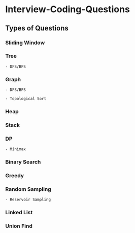 # Interview-Coding-Questions

## Types of Questions

### Sliding Window

### Tree

    - DFS/BFS

### Graph

    - DFS/BFS

    - Topological Sort

### Heap

### Stack

### DP

    - Minimax



### Binary Search

### Greedy

### Random Sampling

    - Reservoir Sampling

### Linked List


### Union Find